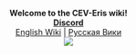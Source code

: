 
<p align="center">
  <b>Welcome to the CEV-Eris wiki!<br>
    <a href="https://discord.gg/CTW9A3Y"> Discord</a></b><br>
  <a href="https://github.com/Walfanger/wiki/blob/master/contents/en_main.md">English Wiki</a> |
  <a href="https://github.com/Walfanger/wiki/blob/master/contents/ru_main.md">Русская Вики</a>
  <br>
  <img src="https://cdn.discordapp.com/attachments/265411250341543936/269612274765791242/eris_128.png">
</p>
